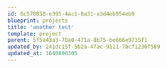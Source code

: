 ```yaml
---
id: 6c578858-e395-4ac1-8a31-a3d4eb954eb9
blueprint: projects
title: 'another test'
template: project
parent: 5f5a43a3-70a0-471a-8b75-be666e9735f1
updated_by: 241dc15f-5b2a-47ac-9111-7bcf1230f589
updated_at: 1640800305
---
```


